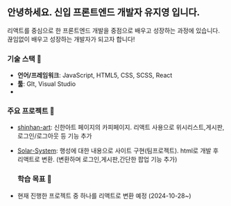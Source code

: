 
## 안녕하세요. 신입 프론트엔드 개발자 유지영 입니다.

리액트를 중심으로 한 프론트엔드 개발을 중점으로 배우고 성장하는 과정에 있습니다.
끊임없이 배우고 성장하는 개발자가 되고자 합니다!

### 기술 스택 🚀
- **언어/프레임워크**: JavaScript, HTML5, CSS, SCSS, React
- **툴**: GIt, Visual Studio
- 

  ### 주요 프로젝트 🌟
- [shinhan-art]([링크](https://github.com/jiyeong00/FED-RF-2nd-PJ-Yu_ji_yeong/tree/main/2%EC%B0%A8%ED%94%84%EB%A1%9C%EC%A0%9D%ED%8A%B8/03.%EA%B5%AC%ED%98%84%EC%86%8C%EC%8A%A4/art-app)): 신한아트 페이지의 카피페이지. 리액트 사용으로 위시리스트,게시판,로그인/로그아웃 등 기능 추가
- [Solar-System]([링크](https://github.com/jiyeong00/FED-RF-2nd-PJ-Yu_ji_yeong/tree/main/SOLAR-SYSTEM-React/solar-app)): 행성에 대한 내용으로 사이트 구현(팀프로젝트). html로 개발 후 리액트로 변환. (변환하며 로그인,게시판,간단한 팝업 기능 추가)

  ### 학습 목표 🎯
- 현재 진행한 프로젝트 중 하나를 리액트로 변환 예정 (2024-10-28~)
